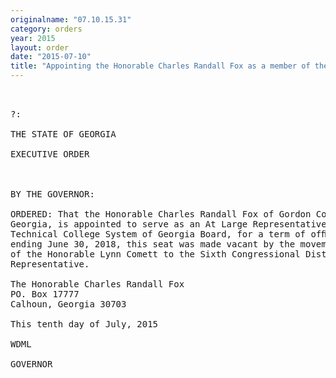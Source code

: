 ```yaml
---
originalname: "07.10.15.31"
category: orders
year: 2015
layout: order
date: "2015-07-10"
title: "Appointing the Honorable Charles Randall Fox as a member of the Technical College System of Georgia Board"
---
```

<pre>
 

?:

THE STATE OF GEORGIA

EXECUTIVE ORDER

 

BY THE GOVERNOR:

ORDERED: That the Honorable Charles Randall Fox of Gordon County,
Georgia, is appointed to serve as an At Large Representative on the
Technical College System of Georgia Board, for a term of ofﬁce
ending June 30, 2018, this seat was made vacant by the movement
of the Honorable Lynn Comett to the Sixth Congressional District
Representative.

The Honorable Charles Randall Fox
PO. Box 17777
Calhoun, Georgia 30703

This tenth day of July, 2015

WDML

GOVERNOR

 

</pre>
